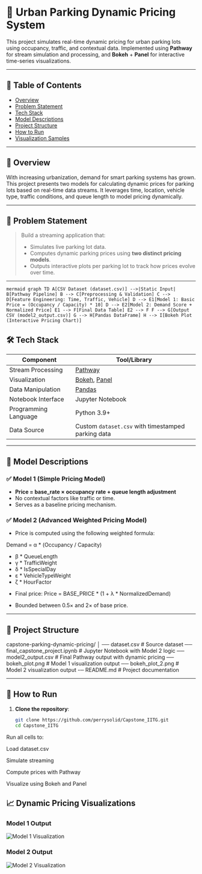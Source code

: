 # 🚗 Urban Parking Dynamic Pricing System

This project simulates real-time dynamic pricing for urban parking lots using occupancy, traffic, and contextual data. Implemented using **Pathway** for stream simulation and processing, and **Bokeh** + **Panel** for interactive time-series visualizations.

---

## 📌 Table of Contents

- [Overview](#-overview)
- [Problem Statement](#-problem-statement)
- [Tech Stack](#-tech-stack)
- [Model Descriptions](#-model-descriptions)
- [Project Structure](#-project-structure)
- [How to Run](#-how-to-run)
- [Visualization Samples](#-visualization-samples)

---

## 🧠 Overview

With increasing urbanization, demand for smart parking systems has grown. This project presents two models for calculating dynamic prices for parking lots based on real-time data streams. It leverages time, location, vehicle type, traffic conditions, and queue length to model pricing dynamically.

---

## 🧩 Problem Statement

> Build a streaming application that:
>
> - Simulates live parking lot data.
> - Computes dynamic parking prices using **two distinct pricing models**.
> - Outputs interactive plots per parking lot to track how prices evolve over time.

---

```mermaid graph TD A[CSV Dataset (dataset.csv)] -->|Static Input| B[Pathway Pipeline] B --> C[Preprocessing & Validation] C --> D[Feature Engineering: Time, Traffic, Vehicle] D --> E1[Model 1: Basic Price = (Occupancy / Capacity) * 10] D --> E2[Model 2: Demand Score + Normalized Price] E1 --> F[Final Data Table] E2 --> F F --> G[Output CSV (model2_output.csv)] G --> H[Pandas DataFrame] H --> I[Bokeh Plot (Interactive Pricing Chart)] ``` 

## 🛠 Tech Stack

| Component        | Tool/Library        |
|------------------|---------------------|
| Stream Processing | [Pathway](https://pathway.com) |
| Visualization    | [Bokeh](https://bokeh.org), [Panel](https://panel.holoviz.org) |
| Data Manipulation | [Pandas](https://pandas.pydata.org/) |
| Notebook Interface | Jupyter Notebook |
| Programming Language | Python 3.9+ |
| Data Source      | Custom `dataset.csv` with timestamped parking data |

---

## 🧪 Model Descriptions

### ✅ Model 1 (Simple Pricing Model)
- **Price = base_rate × occupancy rate + queue length adjustment**
- No contextual factors like traffic or time.
- Serves as a baseline pricing mechanism.

### ✅ Model 2 (Advanced Weighted Pricing Model)
- Price is computed using the following weighted formula:

Demand = α * (Occupancy / Capacity)
+ β * QueueLength
+ γ * TrafficWeight
+ δ * IsSpecialDay
+ ε * VehicleTypeWeight
+ ζ * HourFactor


- Final price: Price = BASE_PRICE * (1 + λ * NormalizedDemand)

- Bounded between 0.5× and 2× of base price.

---

## 📂 Project Structure

capstone-parking-dynamic-pricing/
│
── dataset.csv # Source dataset
── final_capstone_project.ipynb # Jupyter Notebook with Model 2 logic
── model2_output.csv # Final Pathway output with dynamic pricing
── bokeh_plot.png # Model 1 visualization output
── bokeh_plot_2.png # Model 2 visualization output
-─ README.md # Project documentation


---

## 🚀 How to Run

1. **Clone the repository**:
   ```bash
   git clone https://github.com/perrysolid/Capstone_IITG.git
   cd Capstone_IITG


Run all cells to:

Load dataset.csv

Simulate streaming

Compute prices with Pathway

Visualize using Bokeh and Panel

## 📈 Dynamic Pricing Visualizations

### Model 1 Output
![Model 1 Visualization](bokeh_plot.png)

### Model 2 Output
![Model 2 Visualization](bokeh_plot_2.png)




